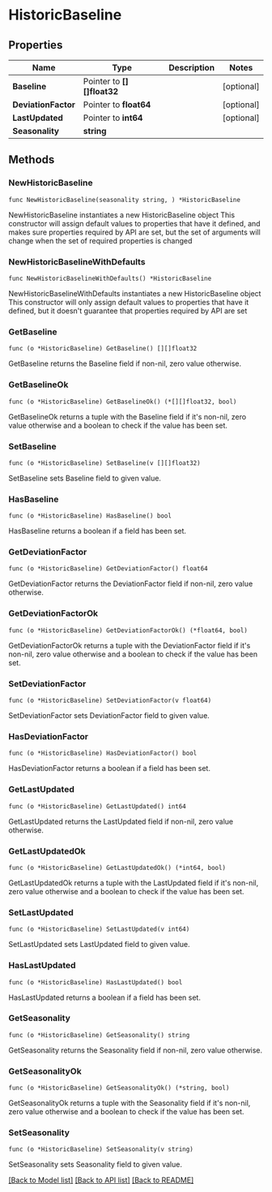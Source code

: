 # HistoricBaseline

## Properties

Name | Type | Description | Notes
------------ | ------------- | ------------- | -------------
**Baseline** | Pointer to **[][]float32** |  | [optional] 
**DeviationFactor** | Pointer to **float64** |  | [optional] 
**LastUpdated** | Pointer to **int64** |  | [optional] 
**Seasonality** | **string** |  | 

## Methods

### NewHistoricBaseline

`func NewHistoricBaseline(seasonality string, ) *HistoricBaseline`

NewHistoricBaseline instantiates a new HistoricBaseline object
This constructor will assign default values to properties that have it defined,
and makes sure properties required by API are set, but the set of arguments
will change when the set of required properties is changed

### NewHistoricBaselineWithDefaults

`func NewHistoricBaselineWithDefaults() *HistoricBaseline`

NewHistoricBaselineWithDefaults instantiates a new HistoricBaseline object
This constructor will only assign default values to properties that have it defined,
but it doesn't guarantee that properties required by API are set

### GetBaseline

`func (o *HistoricBaseline) GetBaseline() [][]float32`

GetBaseline returns the Baseline field if non-nil, zero value otherwise.

### GetBaselineOk

`func (o *HistoricBaseline) GetBaselineOk() (*[][]float32, bool)`

GetBaselineOk returns a tuple with the Baseline field if it's non-nil, zero value otherwise
and a boolean to check if the value has been set.

### SetBaseline

`func (o *HistoricBaseline) SetBaseline(v [][]float32)`

SetBaseline sets Baseline field to given value.

### HasBaseline

`func (o *HistoricBaseline) HasBaseline() bool`

HasBaseline returns a boolean if a field has been set.

### GetDeviationFactor

`func (o *HistoricBaseline) GetDeviationFactor() float64`

GetDeviationFactor returns the DeviationFactor field if non-nil, zero value otherwise.

### GetDeviationFactorOk

`func (o *HistoricBaseline) GetDeviationFactorOk() (*float64, bool)`

GetDeviationFactorOk returns a tuple with the DeviationFactor field if it's non-nil, zero value otherwise
and a boolean to check if the value has been set.

### SetDeviationFactor

`func (o *HistoricBaseline) SetDeviationFactor(v float64)`

SetDeviationFactor sets DeviationFactor field to given value.

### HasDeviationFactor

`func (o *HistoricBaseline) HasDeviationFactor() bool`

HasDeviationFactor returns a boolean if a field has been set.

### GetLastUpdated

`func (o *HistoricBaseline) GetLastUpdated() int64`

GetLastUpdated returns the LastUpdated field if non-nil, zero value otherwise.

### GetLastUpdatedOk

`func (o *HistoricBaseline) GetLastUpdatedOk() (*int64, bool)`

GetLastUpdatedOk returns a tuple with the LastUpdated field if it's non-nil, zero value otherwise
and a boolean to check if the value has been set.

### SetLastUpdated

`func (o *HistoricBaseline) SetLastUpdated(v int64)`

SetLastUpdated sets LastUpdated field to given value.

### HasLastUpdated

`func (o *HistoricBaseline) HasLastUpdated() bool`

HasLastUpdated returns a boolean if a field has been set.

### GetSeasonality

`func (o *HistoricBaseline) GetSeasonality() string`

GetSeasonality returns the Seasonality field if non-nil, zero value otherwise.

### GetSeasonalityOk

`func (o *HistoricBaseline) GetSeasonalityOk() (*string, bool)`

GetSeasonalityOk returns a tuple with the Seasonality field if it's non-nil, zero value otherwise
and a boolean to check if the value has been set.

### SetSeasonality

`func (o *HistoricBaseline) SetSeasonality(v string)`

SetSeasonality sets Seasonality field to given value.



[[Back to Model list]](../README.md#documentation-for-models) [[Back to API list]](../README.md#documentation-for-api-endpoints) [[Back to README]](../README.md)


